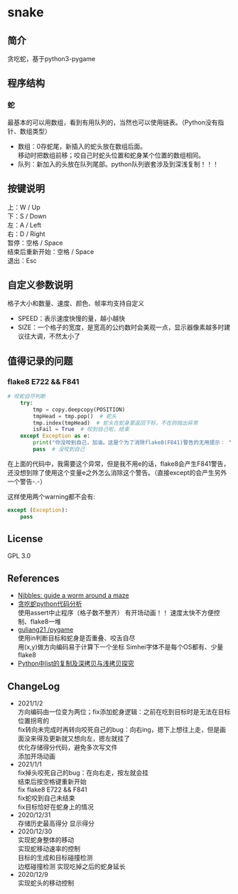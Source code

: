 # snake
## 简介
贪吃蛇，基于python3-pygame
## 程序结构
### 蛇
最基本的可以用数组，看到有用队列的，当然也可以使用链表。（Python没有指针、数组类型）
- 数组：0存蛇尾，新插入的蛇头放在数组后面。  
移动时把数组前移；咬自己时蛇头位置和蛇身某个位置的数组相同。
- 队列：新加入的头放在队列尾部。python队列嵌套涉及到深浅复制！！！
## 按键说明
上：W / Up  
下：S / Down  
左：A / Left  
右：D / Right  
暂停：空格 / Space  
结束后重新开始：空格 / Space  
退出：Esc
## 自定义参数说明
格子大小和数量、速度、颜色、帧率均支持自定义
- SPEED：表示速度快慢的量，越小越快
- SIZE：一个格子的宽度，是宽高的公约数时会美观一点，显示器像素越多时建议往大调，不然太小了

## 值得记录的问题
### flake8 E722 && F841
```python
# 咬蛇自尽判断
    try:
        tmp = copy.deepcopy(POSITION)
        tmpHead = tmp.pop()  # 蛇头
        tmp.index(tmpHead)  # 蛇头在蛇身里返回下标，不在则抛出异常
        isFail = True  # 咬到自己啦，结束
    except Exception as e:
        print("你没咬到自己，加油。这是个为了消除flake8(F841)警告的无用提示： ", e)
        pass  # 没咬到自己
```
在上面的代码中，我需要这个异常，但是我不用e的话，flake8会产生F841警告，还没想到除了使用这个变量e之外怎么消除这个警告。（直接except的会产生另外一个警告-.-）

这样使用两个warning都不会有:  
```python
except (Exception):  
    pass
```
## License
GPL 3.0
## References
- [Nibbles: guide a worm around a maze](https://wiki.gnome.org/Apps/Nibbles)
- [贪吃蛇python代码分析](https://blog.csdn.net/weixin_41925383/article/details/99938886)  
使用assert中止程序（格子数不整齐）
有开场动画！！
速度太快不方便控制、flake8一堆  
- [ guliang21 /pygame ](https://github.com/guliang21/pygame)  
使用in判断目标和蛇身是否重叠、咬舌自尽  
用(x,y)做方向编码易于计算下一个坐标
Simhei字体不是每个OS都有、少量flake8
- [Python中list的复制及深拷贝与浅拷贝探究](https://www.cnblogs.com/Black-rainbow/p/9577029.html)

## ChangeLog
- 2021/1/2  
方向编码由一位变为两位；fix添加蛇身逻辑：之前在吃到目标时是无法在目标位置拐弯的    
fix转向未完成时再转向咬死自己的bug：向右ing，摁下上想往上走，但是画面没来得及更新就又想向左，摁左就挂了    
优化存储得分代码，避免多次写文件  
添加开场动画  
- 2021/1/1  
fix掉头咬死自己的bug：在向右走，按左就会挂  
结束后按空格键重新开始  
fix flake8 E722 && F841  
fix蛇咬到自己未结束  
fix目标恰好在蛇身上的情况
- 2020/12/31  
存储历史最高得分
显示得分
- 2020/12/30  
实现蛇身整体的移动  
实现蛇移动速率的控制  
目标的生成和目标碰撞检测  
边框碰撞检测
实现吃掉之后的蛇身延长
- 2020/12/9  
实现蛇头的移动控制
